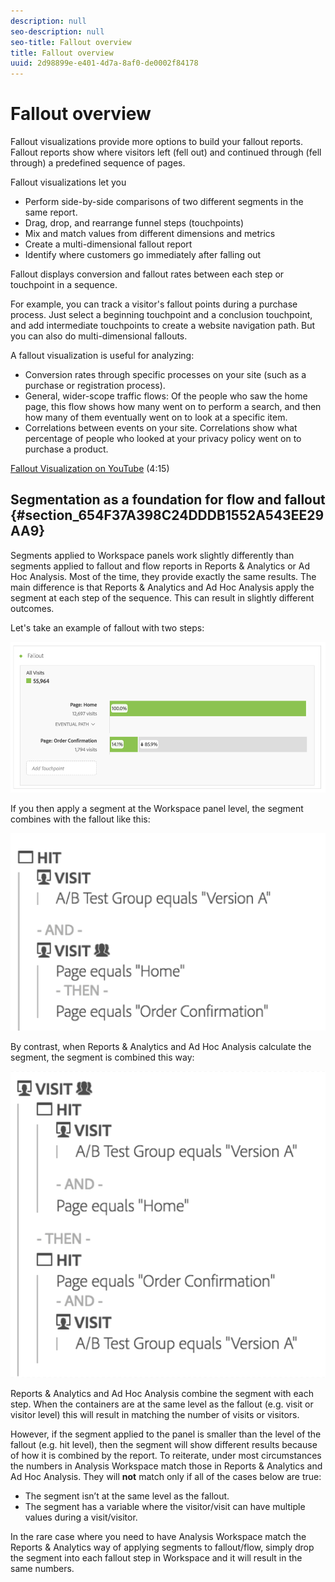 ```yaml
---
description: null
seo-description: null
seo-title: Fallout overview
title: Fallout overview
uuid: 2d98899e-e401-4d7a-8af0-de0002f84178
---
```


# Fallout overview

Fallout visualizations provide more options to build your fallout reports. Fallout reports show where visitors left (fell out) and continued through (fell through) a predefined sequence of pages.

Fallout visualizations let you

* Perform side-by-side comparisons of two different segments in the same report. 
* Drag, drop, and rearrange funnel steps (touchpoints) 
* Mix and match values from different dimensions and metrics 
* Create a multi-dimensional fallout report 
* Identify where customers go immediately after falling out

Fallout displays conversion and fallout rates between each step or touchpoint in a sequence.

For example, you can track a visitor's fallout points during a purchase process. Just select a beginning touchpoint and a conclusion touchpoint, and add intermediate touchpoints to create a website navigation path. But you can also do multi-dimensional fallouts.

A fallout visualization is useful for analyzing:

* Conversion rates through specific processes on your site (such as a purchase or registration process). 
* General, wider-scope traffic flows: Of the people who saw the home page, this flow shows how many went on to perform a search, and then how many of them eventually went on to look at a specific item. 
* Correlations between events on your site. Correlations show what percentage of people who looked at your privacy policy went on to purchase a product.

[Fallout Visualization on YouTube](https://www.youtube.com/watch?v=VcrfHSyIoj8&index=52&list=PL2tCx83mn7GuNnQdYGOtlyCu0V5mEZ8sS) (4:15)

## Segmentation as a foundation for flow and fallout {#section_654F37A398C24DDDB1552A543EE29AA9}

Segments applied to Workspace panels work slightly differently than segments applied to fallout and flow reports in Reports & Analytics or Ad Hoc Analysis. Most of the time, they provide exactly the same results. The main difference is that Reports & Analytics and Ad Hoc Analysis apply the segment at each step of the sequence. This can result in slightly different outcomes.

Let's take an example of fallout with two steps:

![](assets/fallout_segments1.png)

If you then apply a segment at the Workspace panel level, the segment combines with the fallout like this:

![](assets/fallout_segments2.png)

By contrast, when Reports & Analytics and Ad Hoc Analysis calculate the segment, the segment is combined this way:

![](assets/fallout_segments3.png)

Reports & Analytics and Ad Hoc Analysis combine the segment with each step. When the containers are at the same level as the fallout (e.g. visit or visitor level) this will result in matching the number of visits or visitors.

However, if the segment applied to the panel is smaller than the level of the fallout (e.g. hit level), then the segment will show different results because of how it is combined by the report. To reiterate, under most circumstances the numbers in Analysis Workspace match those in Reports & Analytics and Ad Hoc Analysis. They will **not** match only if all of the cases below are true:

* The segment isn’t at the same level as the fallout. 
* The segment has a variable where the visitor/visit can have multiple values during a visit/visitor.

In the rare case where you need to have Analysis Workspace match the Reports & Analytics way of applying segments to fallout/flow, simply drop the segment into each fallout step in Workspace and it will result in the same numbers. 

